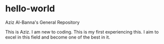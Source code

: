 # hello-world
Aziz Al-Banna's General Repository

This is Aziz. I am new to coding. This is my first experiencing this. I aim to excel in this field and become one of the best in it.
